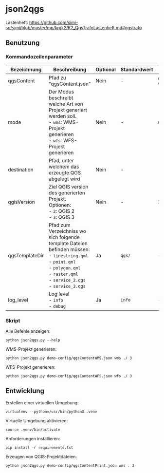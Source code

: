 json2qgs
========

Lastenheft: https://github.com/simi-so/simi/blob/master/mp/kp/k2/K2_QgsTrafoLastenheft.md#qgstrafo


Benutzung
---------

### Kommandozeilenparameter

| Bezeichnung   | Beschreibung | Optional | Standardwert | Beispiel |
|---------------|--------------|----------|--------------|----------|
| qgsContent    | Pfad zu "qgsContent.json" | Nein | - | `demo-config/qgsContentWMS.json` |
| mode          | Der Modus beschreibt welche Art von Projekt generiert werden soll.<br> - `wms`: WMS-Projekt generieren <br> - `wfs`: WFS-Projekt generieren | Nein | - | `wms` |
| destination   | Pfad, unter welchem das erzeugte QGS abgelegt wird | Nein | - | `./` |
| qgisVersion   | Ziel QGIS version des generierten Projekt. <br> Optionen: <br> - `2`: QGIS 2 <br> - `3`: QGIS 3 | Nein | - | `3` |
| qgsTemplateDir| Pfad zum Verzeichniss wo sich folgende template Dateien befinden müssen: <br> - `linestring.qml` <br> - `point.qml` <br> - `polygon.qml` <br> - `raster.qml` <br> - `service_2.qgs` <br> - `service_3.qgs` | Ja | `qgs/` | `--qgsTemplateDir qgs/` |
| log_level     | Log level <br> - `info` <br> - `debug` | Ja | `info` | `--log_level debug` |

### Skript

Alle Befehle anzeigen:

    python json2qgs.py --help

WMS-Projekt generieren:

    python json2qgs.py demo-config/qgsContentWMS.json wms ./ 3

WFS-Projekt generieren:

    python json2qgs.py demo-config/qgsContentWFS.json wfs ./ 3

Entwicklung
-----------

Erstellen einer virtuellen Umgebung:

    virtualenv --python=/usr/bin/python3 .venv

Virtuelle Umgebung aktivieren:

    source .venv/bin/activate

Anforderungen installieren:

    pip install -r requirements.txt

Erzeugen von QGIS-Projektdateien:

    python json2qgs.py demo-config/qgsContentPrint.json wms . 3

